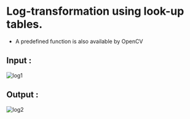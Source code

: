 # Log-transformation using look-up tables.
+ A predefined function is also available by OpenCV

## Input :

![log1](https://user-images.githubusercontent.com/25251763/45970723-e9f91080-c054-11e8-97c3-9058a0982b8e.png)

## Output :

![log2](https://user-images.githubusercontent.com/25251763/45970756-f8dfc300-c054-11e8-96a0-5da7666b41fb.png)
